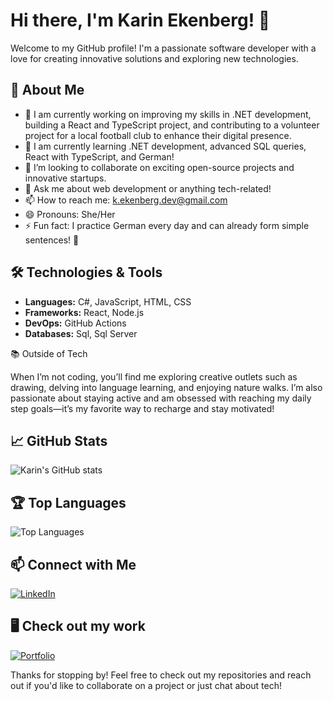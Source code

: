 # Hi there, I'm Karin Ekenberg! 👋

Welcome to my GitHub profile! I'm a passionate software developer with a love for creating innovative solutions and exploring new technologies.

## 🚀 About Me

- 🔭 I am currently working on improving my skills in .NET development, building a React and TypeScript project,
  and contributing to a volunteer project for a local football club to enhance their digital presence.
- 🌱 I am currently learning .NET development, advanced SQL queries, React with TypeScript, and German!
- 👯 I’m looking to collaborate on exciting open-source projects and innovative startups.
- 💬 Ask me about web development or anything tech-related!
- 📫 How to reach me: [k.ekenberg.dev@gmail.com](mailto:k.ekenberg.dev@gmail.com)
- 😄 Pronouns: She/Her
- ⚡ Fun fact: I practice German every day and can already form simple sentences! 🎯

## 🛠️ Technologies & Tools

- **Languages:** C#, JavaScript, HTML, CSS
- **Frameworks:** React, Node.js
- **DevOps:** GitHub Actions
- **Databases:** Sql, Sql Server

📚 Outside of Tech

When I’m not coding, you’ll find me exploring creative outlets such as drawing, delving into language learning, 
and enjoying nature walks. I’m also passionate about staying active and am obsessed with reaching my daily step 
goals—it’s my favorite way to recharge and stay motivated!

## 📈 GitHub Stats

![Karin's GitHub stats](https://github-readme-stats.vercel.app/api?username=karinEkenberg&show_icons=true&theme=radical)

## 🏆 Top Languages

![Top Languages](https://github-readme-stats.vercel.app/api/top-langs/?username=karinEkenberg&layout=compact&theme=radical)

## 📫 Connect with Me
[![LinkedIn](https://img.shields.io/badge/LinkedIn-%230077B5?style=for-the-badge&logo=linkedin&logoColor=white)](https://www.linkedin.com/in/karin-ekenberg-webbutvecklare)

## 🖥️ Check out my work
[![Portfolio](https://img.shields.io/badge/Portfolio-%23F7B800?style=for-the-badge&logo=html5&logoColor=white)](https://www.karinwebdesigner.com)


Thanks for stopping by! Feel free to check out my repositories and reach out if you'd like to collaborate on a project or just chat about tech!

